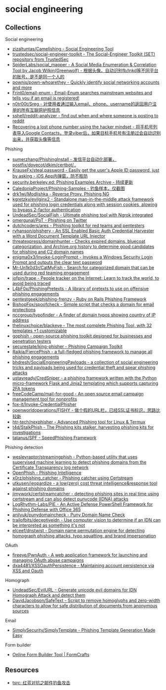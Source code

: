 # social engineering

## Collections

Social engineering

* [zizaltuntas/Camelishing - Social Engineering Tool](https://github.com/azizaltuntas/Camelishing)
* [trustedsec/social-engineer-toolkit - The Social-Engineer Toolkit (SET) repository from TrustedSec](https://github.com/trustedsec/social-engineer-toolkit)
* [SpiderLabs/social_mapper - A Social Media Enumeration & Correlation Tool by Jacob Wilkin(Greenwolf) - 根据头像，自动识别fb/lnkd等不同平台的账号，是不是同一个人的](https://github.com/SpiderLabs/social_mapper)
* [pownjs/pown-whoarethey - Quickly identify social networking accounts and more](https://github.com/pownjs/pown-whoarethey)
* [Frint0/email-enum - Email-Enum searches mainstream websites and tells you if an email is registered!](https://github.com/Frint0/email-enum)
* [n0tr00t/Sreg - 对使用者通过输入email、phone、username的返回用户注册的所有互联网护照信息](https://github.com/n0tr00t/Sreg)
* [sshell/reddit-analyzer - find out when and where someone is posting to reddit](https://github.com/sshell/reddit-analyzer)
* [Recovering a lost phone number using the hacker mindset - 将手机号列表导入Google Contacts，登录viber后，如果目标手机号有注册过会自动识别出来，并获取头像等信息](https://medium.com/bugbountywriteup/recovering-a-lost-phone-number-using-hacker-mindset-5e7e7a30edbd)

Phishing

* [sumerzhang/PhishingInstall - 发信平台自动化部署，postfix/dovecot/dkim/certbot/..](https://github.com/sumerzhang/PhishingInstall)
* [KrauseFx/steal.password - Easily get the user's Apple ID password, just by asking - iOS App内弹窗，防不胜防](https://github.com/KrauseFx/steal.password)
* [security.berkeley.ed: Phishing Examples Archive - 持续更新](https://security.berkeley.edu/education-awareness/phishing/phishing-examples-archive)
* [CaledoniaProject/Phishing-Samples - 钓鱼样本，仅截图](https://github.com/CaledoniaProject/Phishing-Samples)
* [drk1wi/Modlishka - Reverse Proxy. Phishing NG](https://github.com/drk1wi/Modlishka)
* [kgretzky/evilginx2 - Standalone man-in-the-middle attack framework used for phishing login credentials along with session cookies, alowing to bypass 2-factor authentication](https://github.com/kgretzky/evilginx2)
* [UndeadSec/SocialFish - Ultimate phishing tool with Ngrok integrated](https://github.com/UndeadSec/SocialFish)
* [omergunal/PoT - Phishing on Twitter](https://github.com/omergunal/PoT)
* [dutchcoders/ares - Phishing toolkit for red teams and pentesters](https://github.com/dutchcoders/ares)
* [ryhanson/phishery - An SSL Enabled Basic Auth Credential Harvester with a Word Document Template URL Injector](https://github.com/ryhanson/phishery)
* [threatexpress/domainhunter - Checks expired domains, bluecoat categorization, and Archive.org history to determine good candidates for phishing and C2 domain names](https://github.com/threatexpress/domainhunter)
* [enigma0x3/Invoke-LoginPrompt - Invokes a Windows Security Login Prompt and outputs the clear text password](https://github.com/enigma0x3/Invoke-LoginPrompt)
* [Mr-Un1k0d3r/CatMyFish - Search for categorized domain that can be used during red teaming engagement](https://github.com/Mr-Un1k0d3r/CatMyFish)
* [jofpin/trape - People tracker on the Internet: Learn to track the world, to avoid being traced](https://github.com/jofpin/trape)
* [L4bF0x/PhishingPretexts - A library of pretexts to use on offensive phishing engagements](https://github.com/L4bF0x/PhishingPretexts)
* [pentestgeek/phishing-frenzy - Ruby on Rails Phishing Framework](https://github.com/pentestgeek/phishing-frenzy)
* [BishopFox/spoofcheck - Simple script that checks a domain for email protections](https://github.com/BishopFox/spoofcheck)
* [nccgroup/typofinder - A finder of domain typos showing country of IP address](https://github.com/nccgroup/typofinder)
* [thelinuxchoice/blackeye - The most complete Phishing Tool, with 32 templates +1 customizable](https://github.com/thelinuxchoice/blackeye)
* [gophish - open-source phishing toolkit designed for businesses and penetration testers](https://github.com/gophish/gophish)
* [securestate/king-phisher - Phishing Campaign Toolkit](https://github.com/securestate/king-phisher)
* [Raikia/FiercePhish - a full-fledged phishing framework to manage all phishing engagements](https://github.com/Raikia/FiercePhish)
* [bhdresh/SocialEngineeringPayloads - a collection of social engineering tricks and payloads being used for credential theft and spear phishing attacks](https://github.com/bhdresh/SocialEngineeringPayloads)
* [ustayready/CredSniper - a phishing framework written with the Python micro-framework Flask and Jinja2 templating which supports capturing 2FA tokens](https://github.com/ustayready/CredSniper)
* [freeCodeCamp/mail-for-good - An open source email campaign management tool for nonprofits](https://github.com/freeCodeCamp/mail-for-good)
* [fox-it/Invoke-CredentialPhisher](https://github.com/fox-it/Invoke-CredentialPhisher)
* [openworldoperations/FISHY - 做个假的URL栏，已经SSL证书标识，思路比较新](https://github.com/openworldoperations/FISHY)
* [htr-tech/nexphisher - Advanced Phishing tool for Linux & Termux](https://github.com/htr-tech/nexphisher)
* [t4d/StalkPhish - The Phishing kits stalker, harvesting phishing kits for investigations](https://github.com/t4d/StalkPhish)
* [tatanus/SPF - SpeedPhishing Framework](https://github.com/tatanus/SPF)

Phishing detection

* [wesleyraptor/streamingphish - Python-based utility that uses supervised machine learning to detect phishing domains from the Certificate Transparency log network](https://github.com/wesleyraptor/streamingphish)
* [OpenPhish - Phishing Intelligence](https://openphish.com/)
* [x0rz/phishing_catcher - Phishing catcher using Certstream](https://github.com/x0rz/phishing_catcher)
* [utkusen/jeopardize - a low(zero) cost threat intelligence&response tool against phishing domains](https://github.com/utkusen/jeopardize)
* [jimywork/certstreamcatcher - detecting phishing sites in real time using certstream and can also detect punycode (IDNA) attacks](https://github.com/jimywork/certstreamcatcher)
* [LogRhythm-Labs/PIE - An Active Defense PowerShell Framework for Phishing Defense with Office 365](https://github.com/LogRhythm-Labs/PIE)
* [anilyuk/punydomaincheck - Puny Domain Name Check](https://github.com/anilyuk/punydomaincheck)
* [trailofbits/deceptiveidn - Use computer vision to determine if an IDN can be interpreted as something it's not](https://github.com/trailofbits/deceptiveidn)
* [elceef/dnstwist - Domain name permutation engine for detecting homograph phishing attacks, typo squatting, and brand impersonation](https://github.com/elceef/dnstwist)

OAuth

* [fireeye/PwnAuth - A web application framework for launching and managing OAuth abuse campaigns](https://github.com/fireeye/PwnAuth)
* [dxa4481/XSSOauthPersistence - Maintaining account persistence via XSS and Oauth](https://github.com/dxa4481/XSSOauthPersistence)

Homograph

* [UndeadSec/EvilURL - Generate unicode evil domains for IDN Homograph Attack and detect them](https://github.com/UndeadSec/EvilURL)
* [DavidJacobson/SafeText - Script to remove homoglyphs and zero-width characters to allow for safe distribution of documents from anonymous sources](https://github.com/DavidJacobson/SafeText)

Email

* [SimplySecurity/SimplyTemplate - Phishing Template Generation Made Easy](https://github.com/SimplySecurity/SimplyTemplate)

Form builder

* [Online Form Builder Tool | FormCrafts](http://formcrafts.com/)

## Resources

* [tsrc: 红蓝对抗之邮件钓鱼攻击](https://security.tencent.com/index.php/blog/msg/165)



